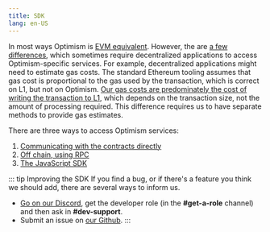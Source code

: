 ```yaml
---
title: SDK
lang: en-US
---
```


In most ways Optimism is [EVM equivalent](https://medium.com/ethereum-optimism/introducing-evm-equivalence-5c2021deb306).
However, the are [a few differences](../developers/build/differences/), which sometimes require decentralized applications to access Optimism-specific services.
For example, decentralized applications might need to estimate gas costs.
The standard Ethereum tooling assumes that gas cost is proportional to the gas used by the transaction, which is correct on L1, but not on Optimism.
[Our gas costs are predominately the cost of writing the transaction to L1](../developers/build/transaction-fees.md), which depends on the transaction size, not the amount of processing required.
This difference requires us to have separate methods to provide gas estimates.

There are three ways to access Optimism services:

1. [Communicating with the contracts directly](https://github.com/ethereum-optimism/optimism/tree/develop/packages/contracts/docs)
1. [Off chain, using RPC](../developers/build/json-rpc.md)
1. [The JavaScript SDK](js-client.md)

::: tip Improving the SDK
If you find a bug, or if there's a feature you think we should add, there are several ways to inform us.

- [Go on our Discord](https://discord.optimism.io), get the developer role (in the **#get-a-role** channel) and then ask in **#dev-support**.
- Submit an issue on [our Github](https://github.com/ethereum-optimism/optimism/issues).
:::